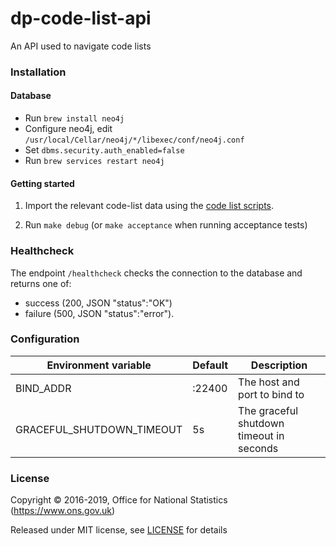 dp-code-list-api
================

An API used to navigate code lists

### Installation

#### Database

- Run `brew install neo4j`
- Configure neo4j, edit `/usr/local/Cellar/neo4j/*/libexec/conf/neo4j.conf`
- Set `dbms.security.auth_enabled=false`
- Run `brew services restart neo4j`

#### Getting started

1) Import the relevant code-list data using the [code list scripts](https://github.com/ONSdigital/dp-code-list-scripts).

2) Run `make debug` (or `make acceptance` when running acceptance tests)

### Healthcheck

The endpoint `/healthcheck` checks the connection to the database and returns one of:

- success (200, JSON "status":"OK")
- failure (500, JSON "status":"error").

### Configuration

| Environment variable        | Default                                | Description
| --------------------------- | ---------------------------------------| -----------
| BIND_ADDR                   | :22400                                 | The host and port to bind to
| GRACEFUL_SHUTDOWN_TIMEOUT   | 5s                                     | The graceful shutdown timeout in seconds


### License

Copyright © 2016-2019, Office for National Statistics (https://www.ons.gov.uk)

Released under MIT license, see [LICENSE](LICENSE.md) for details
